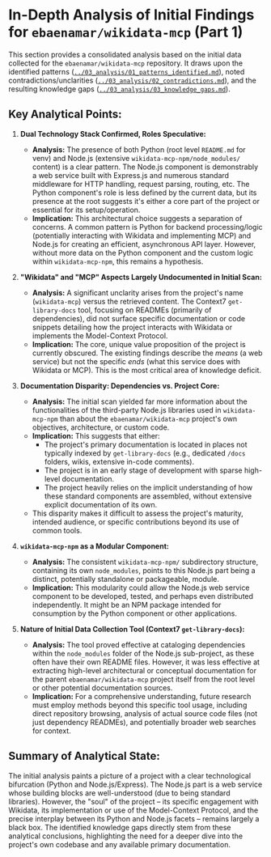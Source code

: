 # In-Depth Analysis of Initial Findings for `ebaenamar/wikidata-mcp` (Part 1)

This section provides a consolidated analysis based on the initial data collected for the `ebaenamar/wikidata-mcp` repository. It draws upon the identified patterns ([`../03_analysis/01_patterns_identified.md`](../03_analysis/01_patterns_identified.md)), noted contradictions/unclarities ([`../03_analysis/02_contradictions.md`](../03_analysis/02_contradictions.md)), and the resulting knowledge gaps ([`../03_analysis/03_knowledge_gaps.md`](../03_analysis/03_knowledge_gaps.md)).

## Key Analytical Points:

1.  **Dual Technology Stack Confirmed, Roles Speculative:**
    *   **Analysis:** The presence of both Python (root level `README.md` for venv) and Node.js (extensive `wikidata-mcp-npm/node_modules/` content) is a clear pattern. The Node.js component is demonstrably a web service built with Express.js and numerous standard middleware for HTTP handling, request parsing, routing, etc. The Python component's role is less defined by the current data, but its presence at the root suggests it's either a core part of the project or essential for its setup/operation.
    *   **Implication:** This architectural choice suggests a separation of concerns. A common pattern is Python for backend processing/logic (potentially interacting with Wikidata and implementing MCP) and Node.js for creating an efficient, asynchronous API layer. However, without more data on the Python component and the custom logic within `wikidata-mcp-npm`, this remains a hypothesis.

2.  **"Wikidata" and "MCP" Aspects Largely Undocumented in Initial Scan:**
    *   **Analysis:** A significant unclarity arises from the project's name (`wikidata-mcp`) versus the retrieved content. The Context7 `get-library-docs` tool, focusing on READMEs (primarily of dependencies), did not surface specific documentation or code snippets detailing how the project interacts with Wikidata or implements the Model-Context Protocol.
    *   **Implication:** The core, unique value proposition of the project is currently obscured. The existing findings describe the *means* (a web service) but not the specific *ends* (what this service does with Wikidata or MCP). This is the most critical area of knowledge deficit.

3.  **Documentation Disparity: Dependencies vs. Project Core:**
    *   **Analysis:** The initial scan yielded far more information about the functionalities of the third-party Node.js libraries used in `wikidata-mcp-npm` than about the `ebaenamar/wikidata-mcp` project's own objectives, architecture, or custom code.
    *   **Implication:** This suggests that either:
        *   The project's primary documentation is located in places not typically indexed by `get-library-docs` (e.g., dedicated `/docs` folders, wikis, extensive in-code comments).
        *   The project is in an early stage of development with sparse high-level documentation.
        *   The project heavily relies on the implicit understanding of how these standard components are assembled, without extensive explicit documentation of its own.
    *   This disparity makes it difficult to assess the project's maturity, intended audience, or specific contributions beyond its use of common tools.

4.  **`wikidata-mcp-npm` as a Modular Component:**
    *   **Analysis:** The consistent `wikidata-mcp-npm/` subdirectory structure, containing its own `node_modules`, points to this Node.js part being a distinct, potentially standalone or packageable, module.
    *   **Implication:** This modularity could allow the Node.js web service component to be developed, tested, and perhaps even distributed independently. It might be an NPM package intended for consumption by the Python component or other applications.

5.  **Nature of Initial Data Collection Tool (Context7 `get-library-docs`):**
    *   **Analysis:** The tool proved effective at cataloging dependencies within the `node_modules` folder of the Node.js sub-project, as these often have their own README files. However, it was less effective at extracting high-level architectural or conceptual documentation for the parent `ebaenamar/wikidata-mcp` project itself from the root level or other potential documentation sources.
    *   **Implication:** For a comprehensive understanding, future research must employ methods beyond this specific tool usage, including direct repository browsing, analysis of actual source code files (not just dependency READMEs), and potentially broader web searches for context.

## Summary of Analytical State:

The initial analysis paints a picture of a project with a clear technological bifurcation (Python and Node.js/Express). The Node.js part is a web service whose building blocks are well-understood (due to being standard libraries). However, the "soul" of the project – its specific engagement with Wikidata, its implementation or use of the Model-Context Protocol, and the precise interplay between its Python and Node.js facets – remains largely a black box. The identified knowledge gaps directly stem from these analytical conclusions, highlighting the need for a deeper dive into the project's own codebase and any available primary documentation.